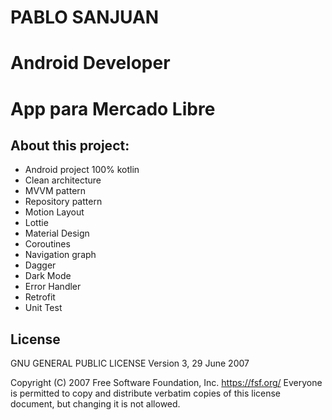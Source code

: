 # PABLO SANJUAN
# Android Developer

# App para Mercado Libre

## About this project:
* Android project 100% kotlin
* Clean architecture
* MVVM pattern
* Repository pattern
* Motion Layout
* Lottie
* Material Design
* Coroutines
* Navigation graph
* Dagger
* Dark Mode
* Error Handler
* Retrofit
* Unit Test

## License

GNU GENERAL PUBLIC LICENSE
Version 3, 29 June 2007

Copyright (C) 2007 Free Software Foundation, Inc. <https://fsf.org/>
Everyone is permitted to copy and distribute verbatim copies
of this license document, but changing it is not allowed.
